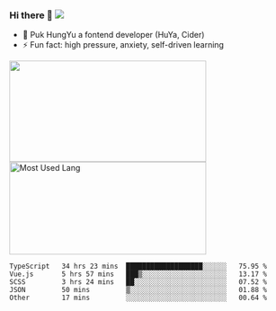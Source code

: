 ### Hi there 👋   ![](https://komarev.com/ghpvc/?username=trojan0523&color=ff69b4&label=PV+Since+2020-1-1)

 - 🔭 Puk HungYu a fontend developer (HuYa, Cider)
 - ⚡ Fun fact: high pressure, anxiety, self-driven learning 

 <img align="left" width="350px" height="180px" src="https://github-readme-stats.vercel.app/api?username=trojan0523&show_icons=true&icon_color=199861&count_private=true" />
 
 <img width="350px" height="165px" alt="Most Used Lang" src="https://github-readme-stats.vercel.app/api/top-langs/?username=trojan0523&layout=compact"/>
 

 <!--START_SECTION:waka-->

```text
TypeScript   34 hrs 23 mins  ███████████████████░░░░░░   75.95 %
Vue.js       5 hrs 57 mins   ███▒░░░░░░░░░░░░░░░░░░░░░   13.17 %
SCSS         3 hrs 24 mins   ██░░░░░░░░░░░░░░░░░░░░░░░   07.52 %
JSON         50 mins         ▒░░░░░░░░░░░░░░░░░░░░░░░░   01.88 %
Other        17 mins         ░░░░░░░░░░░░░░░░░░░░░░░░░   00.64 %
```

<!--END_SECTION:waka-->

 
<!--
**Trojan0523/Trojan0523** is a ✨ _special_ ✨ repository because its `README.md` (this file) appears on your GitHub profile.

Here are some ideas to get you started:

- 👯 looking to collaborate on where? i don`t know
- 🤔 I’m looking for help with ...
- 💬 Ask me about ...
- 📫 How to reach me: ...
- 😄 Pronouns: ...
- ⚡ Fun fact: ...
![](https://komarev.com/ghpvc/?username=trojan0523)
-->
